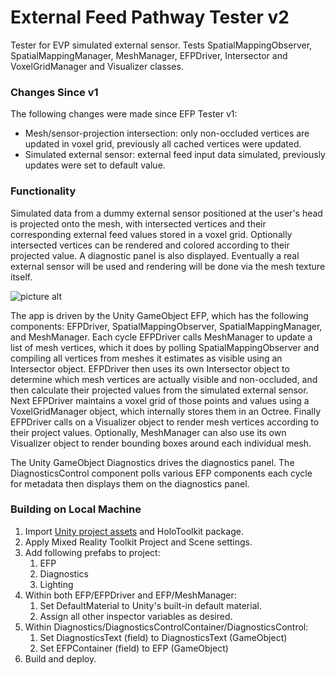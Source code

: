# External Feed Pathway Tester v2
Tester for EVP simulated external sensor. Tests SpatialMappingObserver, SpatialMappingManager, MeshManager, EFPDriver, Intersector and VoxelGridManager and Visualizer classes.

### Changes Since v1
The following changes were made since EFP Tester v1:
* Mesh/sensor-projection intersection: only non-occluded vertices are updated in voxel grid, previously all cached vertices were updated.
* Simulated external sensor: external feed input data simulated, previously updates were set to default value.

### Functionality
Simulated data from a dummy external sensor positioned at the user's head is projected onto the mesh, with intersected vertices and their corresponding external feed values stored in a voxel grid. 
Optionally intersected vertices can be rendered and colored according to their projected value. A diagnostic panel is also displayed.
Eventually a real external sensor will be used and rendering will be done via the mesh texture itself.

![picture alt](../master/imgs/EFPTesterv2screenshot2.jpg "screenshot")

The app is driven by the Unity GameObject EFP, which has the following components: EFPDriver, SpatialMappingObserver, SpatialMappingManager, and MeshManager.
Each cycle EFPDriver calls MeshManager to update a list of mesh vertices, which it does by polling SpatialMappingObserver and compiling all vertices from meshes it estimates as visible using an Intersector object.
EFPDriver then uses its own Intersector object to determine which mesh vertices are actually visible and non-occluded, and then calculate their projected values from the simulated external sensor.
Next EFPDriver maintains a voxel grid of those points and values using a VoxelGridManager object, which internally stores them in an Octree.
Finally EFPDriver calls on a Visualizer object to render mesh vertices according to their project values. Optionally, MeshManager can also use its own Visualizer object to render bounding boxes around each individual mesh.

The Unity GameObject Diagnostics drives the diagnostics panel. The DiagnosticsControl component polls various EFP components each cycle for metadata then displays them on the diagnostics panel.

### Building on Local Machine
1. Import [Unity project assets](https://github.com/VUSE-Hololens/assets/tree/master/EFP%20Tester%20v2) and HoloToolkit package.
2. Apply Mixed Reality Toolkit Project and Scene settings.
3. Add following prefabs to project:
	1. EFP
	2. Diagnostics
	3. Lighting
4. Within both EFP/EFPDriver and EFP/MeshManager:
	1. Set DefaultMaterial to Unity's built-in default material.
	2. Assign all other inspector variables as desired.
5. Within Diagnostics/DiagnosticsControlContainer/DiagnosticsControl:
	1. Set DiagnosticsText (field) to DiagnosticsText (GameObject)
	2. Set EFPContainer (field) to EFP (GameObject)
6. Build and deploy.
